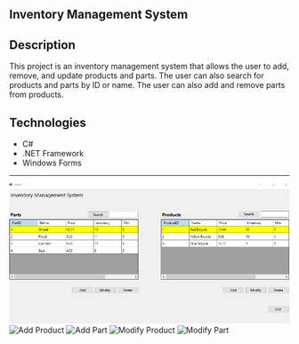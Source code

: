 ## Inventory Management System

## Description

This project is an inventory management system that allows the user to add, remove, and update products and parts. The user can also search for products and parts by ID or name. The user can also add and remove parts from products.

## Technologies

- C#
- .NET Framework
- Windows Forms

---

![Main Screen](././Brittany_wguC968/Pictures/mainScreen.PNG)
![Add Product](./Pictures/addPartForm.PNG)
![Add Part](./Pictures/modifyPartForm.PNG)
![Modify Product](./Pictures/addProductForm.PNG)
![Modify Part](./Pictures/modifyProductForm.PNG)
